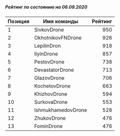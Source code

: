 ##### Рейтинг по состоянию на 06.09.2020

Позиция|Имя команды|Рейтинг
---|---|---:
1|SivkovDrone|950
2|OkhotnikovFNDrone|926
3|LepilinDron|918
4|IlyinDrone|857
5|PestovDrone|738
6|DevastatorDrone|713
7|GlazovDrone|706
8|KochetovDrone|663
9|KhizhovDrone|594
10|SurkovaDrone|553
11|IshmukhamedovDrone|528
12|ZhukovDrone|476
13|FominDrone|476
